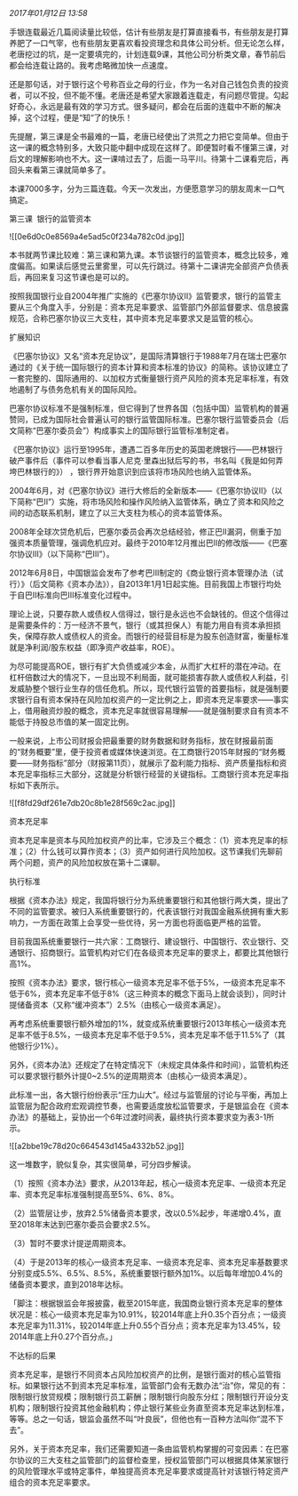 
_2017年01月12日 13:58_

手银连载最近几篇阅读量比较低，估计有些朋友是打算直接看书，有些朋友是打算养肥了一口气宰，也有些朋友更喜欢看投资理念和具体公司分析。但无论怎么样，老唐挖过的坑，是一定要填完的，计划连载9课，其他公司分析类文章，春节前后都会给连载让路的。我考虑略微加快一点速度。

还是那句话，对于银行这个号称百业之母的行业，作为一名对自己钱包负责的投资者，可以不投，但不能不懂。老唐还是希望大家跟着连载走，有问题尽管提。勾起好奇心，永远是最有效的学习方式。很多疑问，都会在后面的连载中不断的解决掉，这个过程，便是“知“了的快乐！

先提醒，第三课是全书最难的一篇，老唐已经使出了洪荒之力把它变简单。但由于这一课的概念特别多，大致只能中翻中成现在这样了。即便暂时看不懂第三课，对后文的理解影响也不大。这一课啃过去了，后面一马平川。待第十二课看完后，再回头来看第三课就简单多了。

本课7000多字，分为三篇连载。今天一次发出，方便愿意学习的朋友周末一口气搞定。

第三课  银行的监管资本

![[0e6d0c0e8569a4e5ad5c0f234a782c0d.jpg]]

本书就两节课比较难：第三课和第九课。本节谈银行的监管资本，概念比较多，难度偏高。如果读后感觉云里雾里，可以先行跳过。待第十二课讲完全部资产负债表后，再回来复习这节课也是可以的。

按照我国银行业自2004年推广实施的《巴塞尔协议Ⅱ》监管要求，银行的监管主要从三个角度入手，分别是：资本充足率要求、监管部门外部监督要求、信息披露规范，合称巴塞尔协议三大支柱，其中资本充足率要求又是监管的核心。

扩展知识

《巴塞尔协议》又名“资本充足协议”，是国际清算银行于1988年7月在瑞士巴塞尔通过的《关于统一国际银行的资本计算和资本标准的协议》的简称。该协议建立了一套完整的、国际通用的、以加权方式衡量银行资产风险的资本充足率标准，有效地遏制了与债务危机有关的国际风险。

巴塞尔协议标准不是强制标准，但它得到了世界各国（包括中国）监管机构的普遍赞同，已成为国际社会普遍认可的银行监管国际标准。巴塞尔银行监管委员会（后文简称“巴塞尔委员会”）构成事实上的国际银行监管标准制定者。

《巴塞尔协议》运行至1995年，遭遇二百多年历史的英国老牌银行——巴林银行破产事件后（事件可以参看当事人尼克·里森出狱后写的书，书名叫《我是如何弄垮巴林银行的》） ，银行界开始意识到应该将市场风险也纳入监管体系。

2004年6月，对《巴塞尔协议》进行大修后的全新版本——《巴塞尔协议Ⅱ》（以下简称“巴Ⅱ”）实施，将市场风险和操作风险纳入监管体系，确立了资本和风险之间的动态联系机制，建立了以三大支柱为核心的资本监管体系。

2008年全球次贷危机后，巴塞尔委员会再次总结经验，修正巴Ⅱ漏洞，侧重于加强资本质量管理，强调危机应对。最终于2010年12月推出巴Ⅱ的修改版——《巴塞尔协议Ⅲ》（以下简称“巴Ⅲ”）。

2012年6月8日，中国银监会发布了参考巴Ⅲ制定的《商业银行资本管理办法（试行）》（后文简称《资本办法》），自2013年1月1日起实施。目前我国上市银行均处于自巴Ⅱ标准向巴Ⅲ标准变化过程中。

理论上说，只要存款人或债权人信得过，银行是永远也不会缺钱的。但这个信得过是需要条件的：万一经济不景气，银行（或其担保人）有能力用自有资本承担损失，保障存款人或债权人的资金。而银行的经营目标是为股东创造财富，衡量标准就是净利润/股东权益（即净资产收益率，ROE）。

为尽可能提高ROE，银行有扩大负债或减少本金，从而扩大杠杆的潜在冲动。在杠杆倍数过大的情况下，一旦出现不利局面，就可能损害存款人或债权人利益，引发威胁整个银行业生存的信任危机。所以，现代银行监管的首要指标，就是强制要求银行自有资本保持在风险加权资产的一定比例之上，即资本充足率要求——事实上，借用融资炒股的概念，资本充足率就很容易理解——就是强制要求自有资本不能低于持股总市值的某一固定比例。

一般来说，上市公司财报会把最重要的财务数据和财务指标，放在财报最前面的“财务概要”里，便于投资者或媒体快速浏览。在工商银行2015年财报的“财务概要——财务指标”部分（财报第11页），就展示了盈利能力指标、资产质量指标和资本充足率指标三大部分，这就是分析银行经营的关键指标。工商银行资本充足率指标如下表所示。

![[f8fd29df261e7db20c8b1e28f569c2ac.jpg]]

资本充足率

资本充足率是资本与风险加权资产的比率，它涉及三个概念：（1）资本充足率的标准；（2）什么钱可以算作资本；（3）资产如何进行风险加权。这节课我们先聊前两个问题，资产的风险加权放在第十二课聊。

执行标准

根据《资本办法》规定，我国将银行分为系统重要银行和其他银行两大类，提出了不同的监管要求。被归入系统重要银行的，代表该银行对我国金融系统拥有重大影响力，一方面在政策上会享受一些优待，另一方面也将面临更严格的监管。

目前我国系统重要银行一共六家：工商银行、建设银行、中国银行、农业银行、交通银行、招商银行。监管机构对它们在各级资本充足率的要求上，都要比其他银行高1%。

按照《资本办法》要求，银行核心一级资本充足率不低于5%，一级资本充足率不低于6%，资本充足率不低于8%（这三种资本的概念下面马上就会谈到），同时计提储备资本（又称“缓冲资本”）2.5%（由核心一级资本满足）。

再考虑系统重要银行额外增加的1%，就变成系统重要银行2013年核心一级资本充足率不低于8.5%，一级资本充足率不低于9.5%，资本充足率不低于11.5%了（其他银行少1%）。

另外，《资本办法》还规定了在特定情况下（未规定具体条件和时间），监管机构还可以要求银行额外计提0~2.5%的逆周期资本（由核心一级资本满足）。

此标准一出，各大银行纷纷表示“压力山大”。经过与监管层的讨论与平衡，再加上监管层为配合政府宏观调控节奏，也需要适度放松监管要求，于是银监会在《资本办法》的基础上，妥协出一个6年过渡时间表，最终执行资本要求变为表3-1所示。

![[a2bbe19c78d20c664543d145a4332b52.jpg]]

这一堆数字，貌似复杂，其实很简单，可分四步解读。

（1）按照《资本办法》要求，从2013年起，核心一级资本充足率、一级资本充足率、资本充足率标准强制提高至5%、6%、8%。

（2）监管层让步，放弃2.5%储备资本要求，改以0.5%起步，年递增0.4%，直至2018年末达到巴塞尔委员会要求2.5%。

（3）暂时不要求计提逆周期资本。

（4）于是2013年的核心一级资本充足率、一级资本充足率、资本充足率基数要求分别变成5.5%、6.5%、8.5%，系统重要银行额外加1%。以后每年增加0.4%的储备资本要求，直到2018年达标。

「脚注：根据银监会年报披露，截至2015年底，我国商业银行资本充足率的整体状况是：核心一级资本充足率为10.91%，较2014年底上升0.35个百分点；一级资本充足率为11.31%，较2014年底上升0.55个百分点；资本充足率为13.45%，较2014年底上升0.27个百分点。」

不达标的后果

资本充足率，是银行不同资本占风险加权资产的比例，是银行面对的核心监管指标。如果银行达不到资本充足率标准，监管部门会有无数办法“治”你，常见的有：限制银行放贷规模；限制银行员工薪酬；限制银行向股东分红；限制银行开设分支机构；限制银行投资其他金融机构；停止银行某些业务直至资本充足率达到标准，等等。总之一句话，银监会虽然不叫“叶良辰”，但他也有一百种方法叫你“混不下去”。

另外，关于资本充足率，我们还需要知道一条由监管机构掌握的可变因素：在巴塞尔协议的三大支柱之监管部门的监督检查里，授权监管部门可以根据具体某家银行的风险管理水平或特定事件，单独提高资本充足率要求或提高针对该银行特定资产组合的资本充足率要求。